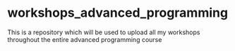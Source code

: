 # workshops_advanced_programming
This is a repository which will be used to upload all my workshops throughout the entire advanced programming course
